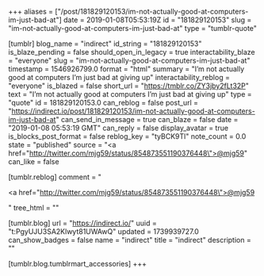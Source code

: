 +++
aliases = ["/post/181829120153/im-not-actually-good-at-computers-im-just-bad-at"]
date = 2019-01-08T05:53:19Z
id = "181829120153"
slug = "im-not-actually-good-at-computers-im-just-bad-at"
type = "tumblr-quote"

[tumblr]
blog_name = "indirect"
id_string = "181829120153"
is_blaze_pending = false
should_open_in_legacy = true
interactability_blaze = "everyone"
slug = "im-not-actually-good-at-computers-im-just-bad-at"
timestamp = 1546926799.0
format = "html"
summary = "I’m not actually good at computers I’m just bad at giving up"
interactability_reblog = "everyone"
is_blazed = false
short_url = "https://tmblr.co/ZY3jby2fLt32P"
text = "I&rsquo;m not actually good at computers I&rsquo;m just bad at giving up"
type = "quote"
id = 181829120153.0
can_reblog = false
post_url = "https://indirect.io/post/181829120153/im-not-actually-good-at-computers-im-just-bad-at"
can_send_in_message = true
can_blaze = false
date = "2019-01-08 05:53:19 GMT"
can_reply = false
display_avatar = true
is_blocks_post_format = false
reblog_key = "tyBCK9Tl"
note_count = 0.0
state = "published"
source = "<a href=\"http://twitter.com/mjg59/status/854873551190376448\">@mjg59</a>"
can_like = false

[tumblr.reblog]
comment = "<p><a href=\"http://twitter.com/mjg59/status/854873551190376448\">@mjg59</a></p>"
tree_html = ""

[tumblr.blog]
url = "https://indirect.io/"
uuid = "t:PgyUJU3SA2Klwyt81UWAwQ"
updated = 1739939727.0
can_show_badges = false
name = "indirect"
title = "indirect"
description = ""

[tumblr.blog.tumblrmart_accessories]
+++
